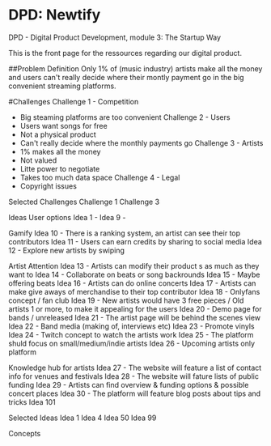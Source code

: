 # DPD: Newtify
DPD - Digital Product Development, module 3: The Startup Way

This is the front page for the ressources regarding our digital product.

##Problem Definition
Only 1% of (music industry) artists make all the money and users can't really decide where their montly payment go in the big convenient streaming platforms.

#Challenges
Challenge 1 - Competition
- Big steaming platforms are too convenient
Challenge 2 - Users
- Users want songs for free
- Not a physical product
- Can't really decide where the monthly payments go
Challenge 3 - Artists
- 1% makes all the money
- Not valued
- Litte power to negotiate
- Takes too much data space
Challenge 4 - Legal
- Copyright issues

Selected Challenges
Challenge 1
Challenge 3

Ideas
User options
Idea 1 - 
Idea 9 -

Gamify
Idea 10 - There is a ranking system, an artist can see their top contributors
Idea 11 - Users can earn credits by sharing to social media
Idea 12 - Explore new artists by swiping

Artist Attention
Idea 13 - Artists can modify their product s as much as they want to
Idea 14 - Collaborate on beats or song backrounds
Idea 15 - Maybe offering beats
Idea 16 - Artists can do online concerts
Idea 17 - Artists can make give aways of merchandise to their top contributor
Idea 18 - Onlyfans concept / fan club
Idea 19 - New artists would have 3 free pieces / Old artists 1 or more, to make it appealing for the users
Idea 20 - Demo page for bands / unreleased
Idea 21 - The artist page will be behind the scenes view
Idea 22 - Band media (making of, interviews etc)
Idea 23 - Promote vinyls
Idea 24 - Twitch concept to watch the artists work
Idea 25 - The platform shuld focus on small/medium/indie artists
Idea 26 - Upcoming artists only platform

Knowledge hub for artists
Idea 27 - The website will feature a list of contact info for venues and festivals
Idea 28 - The website will fature lists of public funding
Idea 29 - Artists can find overview & funding options & possible concert places
Idea 30 - The platform will feature blog posts about tips and tricks
Idea 101

Selected Ideas
Idea 1
Idea 4
Idea 50
Idea 99

Concepts
